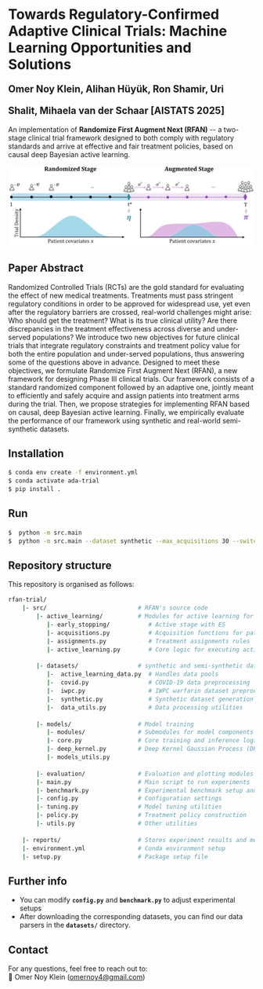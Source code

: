 # Towards Regulatory-Confirmed Adaptive Clinical Trials: Machine Learning Opportunities and Solutions </br><sub><sub>Omer Noy Klein, Alihan Hüyük, Ron Shamir, Uri Shalit, Mihaela van der Schaar [AISTATS 2025]</sub></sub>

An implementation of **Randomize First Augment Next (RFAN)** -- a two-stage clinical trial framework designed to both comply with regulatory standards and arrive at effective and fair treatment policies, based on causal deep Bayesian active learning.

![RFAN Workflow](trial_timeline.PNG)

## Paper Abstract
Randomized Controlled Trials (RCTs) are the gold standard for evaluating the effect of new medical treatments. Treatments must pass stringent regulatory conditions in order to be approved for widespread use, yet even after the regulatory barriers are crossed, real-world challenges might arise: Who should get the treatment? What is its true clinical utility? Are there discrepancies in the treatment effectiveness across diverse and under-served populations? We introduce two new objectives for future clinical trials that integrate regulatory constraints and treatment policy value for both the entire population and under-served populations, thus answering some of the questions above in advance. Designed to meet these objectives, we formulate Randomize First Augment Next (RFAN), a new framework for designing Phase III clinical trials. Our framework consists of a standard randomized component followed by an adaptive one, jointly meant to efficiently and safely acquire and assign patients into treatment arms during the trial. Then, we propose strategies for implementing RFAN based on causal, deep Bayesian active learning. Finally, we empirically evaluate the performance of our framework using synthetic and real-world semi-synthetic datasets.

## Installation
```.sh
$ conda env create -f environment.yml
$ conda activate ada-trial
$ pip install .
```

## Run
```.sh
$  python -m src.main 
$  python -m src.main --dataset synthetic --max_acquisitions 30 --switching_step 14
```

## Repository structure
This repository is organised as follows:
```bash
rfan-trial/
    |- src/                          # RFAN's source code
        |- active_learning/          # Modules for active learning for the augmented trial stage
           |- early_stopping/           # Active stage with ES
           |- acquisitions.py           # Acquisition functions for patient selection
           |- assignments.py            # Treatment assignments rules
           |- active_learning.py        # Core logic for executing active learning steps

        |- datasets/                 # synthetic and semi-synthetic data preprocessing
           |-  active_learning_data.py  # Handles data pools
           |-  covid.py                 # COVID-19 data preprocessing
           |-  iwpc.py                  # IWPC warfarin dataset preprocessing
           |-  synthetic.py             # Synthetic dataset generation
           |-  data_utils.py            # Data processing utilities

        |- models/                   # Model training
           |- modules/               # Submodules for model components
           |- core.py                # Core training and inference logic
           |- deep_kernel.py         # Deep Kernel Gaussian Process (DKGP) model
           |- models_utils.py        

        |- evaluation/               # Evaluation and plotting modules        
        |- main.py                   # Main script to run experiments
        |- benchmark.py              # Experimental benchmark setup and running
        |- config.py                 # Configuration settings
        |- tuning.py                 # Model tuning utilities
        |- policy.py                 # Treatment policy construction
        |- utils.py                  # Other utilities
      
    |- reports/                      # Stores experiment results and model checkpoints
    |- environment.yml               # Conda environment setup
    |- setup.py                      # Package setup file
```

## Further info
- You can modify **`config.py`** and **`benchmark.py`**  to adjust experimental setups
- After downloading the corresponding datasets, you can find our data parsers in the **`datasets/`** directory. 

## Contact
For any questions, feel free to reach out to: <br>
📧 Omer Noy Klein (omernoy4@gmail.com)

